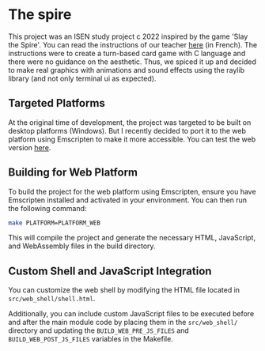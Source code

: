 # The spire

This project was an ISEN study project c 2022 inspired by the game 'Slay the Spire'. You can read the instructions of our teacher [here](AP3_C_Projet_2021-2022.pdf) (in French).
The instructions were to create a turn-based card game with C language and there were no guidance on the aesthetic. Thus, we spiced it up and decided to make real graphics with animations and sound effects using the raylib library (and not only terminal ui as expected).

## Targeted Platforms

At the original time of development, the project was targeted to be built on desktop platforms (Windows). But I recently decided to port it to the web platform using Emscripten to make it more accessible. You can test the web version [here](https://the-spire.benjamin-hautier.com).

## Building for Web Platform

To build the project for the web platform using Emscripten, ensure you have Emscripten installed and activated in your environment.
You can then run the following command:

```bash
make PLATFORM=PLATFORM_WEB
```

This will compile the project and generate the necessary HTML, JavaScript, and WebAssembly files in the build directory.

## Custom Shell and JavaScript Integration

You can customize the web shell by modifying the HTML file located in `src/web_shell/shell.html`.

Additionally, you can include custom JavaScript files to be executed before and after the main module code by placing them in the `src/web_shell/` directory and updating the `BUILD_WEB_PRE_JS_FILES` and `BUILD_WEB_POST_JS_FILES` variables in the Makefile.
